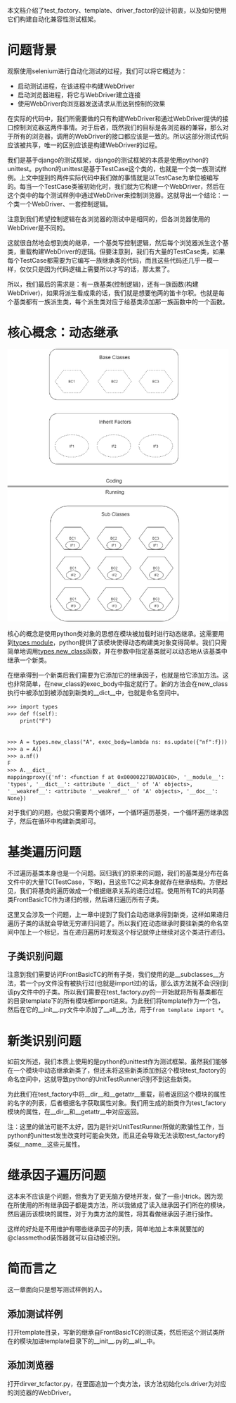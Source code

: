 本文档介绍了test_factory、template、driver_factor的设计初衷，以及如何使用它们构建自动化兼容性测试框架。

# 问题背景
观察使用selenium进行自动化测试的过程，我们可以将它概述为：

* 启动测试进程，在该进程中构建WebDriver
* 启动浏览器进程，将它与WebDriver建立连接
* 使用WebDriver向浏览器发送请求从而达到控制的效果

在实际的代码中，我们所需要做的只有构建WebDriver和通过WebDriver提供的接口控制浏览器这两件事情。对于后者，既然我们的目标是各浏览器的兼容，那么对于所有的浏览器，调用的WebDriver的接口都应该是一致的。所以这部分测试代码应该被共享，唯一的区别应该是构建WebDriver的过程。

我们是基于django的测试框架，django的测试框架的本质是使用python的unittest。python的unittest是基于TestCase这个类的，也就是一个类一族测试样例。上文中提到的两件实际代码中我们做的事情就是以TestCase为单位被编写的。每当一个TestCase类被初始化时，我们就为它构建一个WebDriver，然后在这个类中的每个测试样例中通过WebDriver来控制浏览器。这就导出一个结论：一个类一个WebDriver、一套控制逻辑。

注意到我们希望控制逻辑在各浏览器的测试中是相同的，但各浏览器使用的WebDriver是不同的。

这就很自然地会想到类的继承，一个基类写控制逻辑，然后每个浏览器派生这个基类，重载构建WebDriver的逻辑。但要注意到，我们有大量的TestCase类，如果每个TestCase都需要为它编写一族继承类的代码，而且这些代码还几乎一模一样，仅仅只是因为代码逻辑上需要所以才写的话，那太累了。

所以，我们最后的需求是：有一族基类(控制逻辑)，还有一族函数(构建WebDriver)，如果将派生看成乘的话，我们就是想要他两的笛卡尔积。也就是每个基类都有一族派生类，每个派生类对应于给基类添加那一族函数中的一个函数。

# 核心概念：动态继承
![dynamic_inherit.png](dynamic_inherit.png)

核心的概念是使用python类对象的思想在模块被加载时进行动态继承。这需要用到[types module](https://docs.python.org/3/library/types.html)，python提供了该模块使得动态构建类对象变得简单。我们只需简单地调用[types.new_class](https://docs.python.org/3/library/types.html#types.new_class)函数，并在参数中指定基类就可以动态地从该基类中继承一个新类。

在继承得到一个新类后我们需要为它添加它的继承因子，也就是给它添加方法。这也非常简单，在new_class的exec_body中指定就行了。新的方法会在new_class执行中被添加到被添加到新类的__dict__中，也就是命名空间中。

    >>> import types
    >>> def f(self):
        print("F")

        
    >>> A = types.new_class("A", exec_body=lambda ns: ns.update({"nf":f}))
    >>> a = A()
    >>> a.nf()
    F
    >>> A.__dict__
    mappingproxy({'nf': <function f at 0x00000227B0AD1C80>, '__module__': 'types', '__dict__': <attribute '__dict__' of 'A' objects>, '__weakref__': <attribute '__weakref__' of 'A' objects>, '__doc__': None})

对于我们的问题，也就只需要两个循环，一个循环遍历基类，一个循环遍历继承因子，然后在循环中构建新类即可。

# 基类遍历问题
不过遍历基类本身也是一个问题。回归我们的原来的问题，我们的基类是分布在各文件中的大量TC(TestCase，下略)，且这些TC之间本身就存在继承结构。方便起见，我们将基类的遍历做成一个根据继承关系的递归过程。使用所有TC的共同基类FrontBasicTC作为递归的根，然后递归遍历所有子类。

这里又会涉及一个问题，上一章中提到了我们会动态继承得到新类，这样如果递归遍历子类的话就会导致无穷递归问题了。所以我们在动态继承时要往新类的命名空间中加上一个标记，当在递归遍历时发现这个标记就停止继续对这个类进行递归。

## 子类识别问题
注意到我们需要访问FrontBasicTC的所有子类，我们使用的是__subclasses__方法，若一个py文件没有被执行过(也就是import过)的话，那么该方法就不会识别到该py文件中的子类。所以我们需要在test_factory.py的一开始就将所有基类都在的目录template下的所有模块都import进来。为此我们将template作为一个包，然后在它的__init__.py文件中添加了__all__方法，用于`from template import *`。

# 新类识别问题
如前文所述，我们本质上使用的是python的unittest作为测试框架。虽然我们能够在一个模块中动态继承新类了，但还未将这些新类添加到这个模块test_factory的命名空间中，这就导致python的UnitTestRunner识别不到这些新类。

为此我们在test_factory中将__dir__和__getattr__重载，前者返回这个模块的属性的名字的列表，后者根据名字获取属性对象。我们用生成的新类作为test_factory模块的属性，在__dir__和__getattr__中对应返回。

注：这里的做法可能不太好，因为是针对UnitTestRunner所做的欺骗性工作，当python的unittest发生改变时可能会失效，而且还会导致无法读取test_factory的类似__name__这些元属性。

# 继承因子遍历问题
这本来不应该是个问题，但我为了更无脑方便地开发，做了一些小trick。因为现在所使用的所有继承因子都是类方法，所以我做成了读入继承因子们所在的模块，然后遍历该模块的属性，对于为类方法的属性，将其看做继承因子进行操作。

这样的好处是不用维护有哪些继承因子的列表，简单地加上本来就要加的@classmethod装饰器就可以自动被识别。

# 简而言之
这一章面向只是想写测试样例的人。

## 添加测试样例
打开template目录，写新的继承自FrontBasicTC的测试类，然后把这个测试类所在的模块加进template目录下的__init__.py的__all__中。

## 添加浏览器
打开dirver_tcfactor.py，在里面追加一个类方法，该方法初始化cls.driver为对应的浏览器的WebDriver。